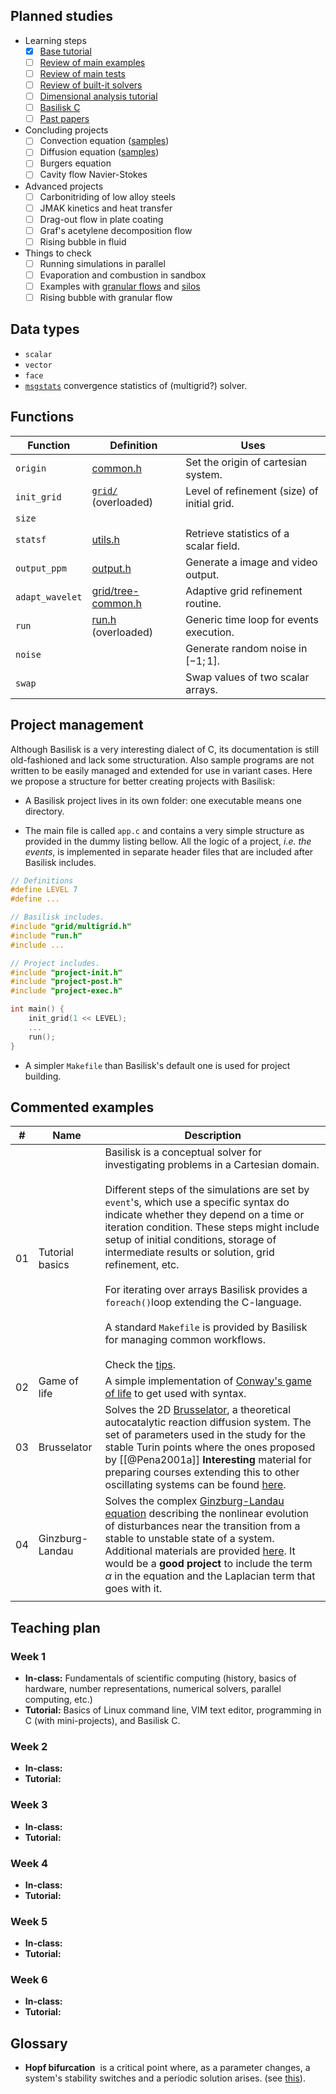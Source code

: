 ## Planned studies

- Learning steps
	- [x] [Base tutorial](http://basilisk.fr/Tutorial)
	- [ ] [Review of main examples](http://basilisk.fr/src/examples/README)
	- [ ] [Review of main tests](http://basilisk.fr/src/test/README)
	- [ ] [Review of built-it solvers](http://basilisk.fr/src/README)
	- [ ] [Dimensional analysis tutorial](http://basilisk.fr/Tutorial.dimensions)
	- [ ] [Basilisk C](http://basilisk.fr/Basilisk%20C)
	- [ ] [Past papers](http://basilisk.fr/Bibliography)

- Concluding projects
	- [ ] Convection equation ([samples](http://basilisk.fr/sandbox/M1EMN/README))
	- [ ] Diffusion equation ([samples](http://basilisk.fr/sandbox/M1EMN/README))
	- [ ] Burgers equation
	- [ ] Cavity flow Navier-Stokes

- Advanced projects
	- [ ] Carbonitriding of low alloy steels
	- [ ] JMAK kinetics and heat transfer
	- [ ] Drag-out flow in plate coating
	- [ ] Graf's acetylene decomposition flow
	- [ ] Rising bubble in fluid

- Things to check
	- [ ] Running simulations in parallel
	- [ ] Evaporation and combustion in sandbox
	- [ ] Examples with [granular flows](http://basilisk.fr/sandbox/M1EMN/README#examples-of-granular-flows) and [silos](http://basilisk.fr/sandbox/M1EMN/Exemples/granular_sandglass.c)
	- [ ] Rising bubble with granular flow

## Data types

- `scalar`
- `vector`
- `face`
- [`msgstats`](http://basilisk.fr/src/poisson.h#mgstats) convergence statistics of (multigrid?) solver.
## Functions
| Function | Definition | Uses |
| ---- | ---- | ---- |
| `origin` | [common.h](http://basilisk.fr/src/common.h) | Set the origin of cartesian system. |
| `init_grid` | [`grid/`](http://basilisk.fr/src/grid/) (overloaded) | Level of refinement (size) of initial grid. |
| `size` |  |  |
| `statsf` | [utils.h](http://basilisk.fr/src/utils.h) | Retrieve statistics of a scalar field. |
| `output_ppm` | [output.h](http://basilisk.fr/src/output.h) | Generate a image and video output. |
| `adapt_wavelet` | [grid/tree-common.h](http://basilisk.fr/src/grid/tree-common.h) | Adaptive grid refinement routine. |
| `run` | [run.h](http://basilisk.fr/src/run.h) (overloaded) | Generic time loop for events execution. |
| `noise` |  | Generate random noise in $[-1; 1]$. |
| `swap` |  | Swap values of two scalar arrays. |
## Project management

Although Basilisk is a very interesting dialect of C, its documentation is still old-fashioned and lack some structuration. Also sample programs are not written to be easily managed and extended for use in variant cases. Here we propose a structure for better creating projects with Basilisk:

- A Basilisk project lives in its own folder: one executable means one directory.

- The main file is called `app.c` and contains a very simple structure as provided in the dummy listing bellow. All the logic of a project, *i.e. the events*, is implemented in separate header files that are included after Basilisk includes.

```c
// Definitions
#define LEVEL 7
#define ...

// Basilisk includes.
#include "grid/multigrid.h"
#include "run.h"
#include ...  

// Project includes.                                                      #include "project-base.h"
#include "project-init.h"
#include "project-post.h"
#include "project-exec.h"

int main() {
	init_grid(1 << LEVEL);
	...
	run();
}
```

- A simpler `Makefile` than Basilisk's default one is used for project building.
## Commented examples
| # | Name | Description |
| ---- | ---- | ---- |
| 01 | Tutorial basics | Basilisk is a conceptual solver for investigating problems in a Cartesian domain.<br><br>Different steps of the simulations are set by `event`'s, which use a specific syntax do indicate whether they depend on a time or iteration condition. These steps might include setup of initial conditions, storage of intermediate results or solution, grid refinement, etc.<br><br>For iterating over arrays Basilisk provides a `foreach()`loop extending the C-language.<br><br>A standard `Makefile` is provided by Basilisk for managing common workflows.<br><br>Check the [tips](http://basilisk.fr/src/Tips). |
| 02 | Game of life | A simple implementation of [Conway's game of life](https://en.wikipedia.org/wiki/Conway%27s_Game_of_Life) to get used with syntax. |
| 03 | Brusselator | Solves the 2D [Brusselator](https://en.wikipedia.org/wiki/Brusselator), a theoretical autocatalytic reaction diffusion system. The set of parameters used in the study for the stable Turin points where the ones proposed by [[@Pena2001a]] **Interesting** material for preparing courses extending this to other oscillating systems can be found [here](https://web.archive.org/web/20170909182522/http://www.idea.wsu.edu/OscilChem/#Brusselator%20Model). |
| 04 | Ginzburg-Landau | Solves the complex [Ginzburg-Landau equation](https://en.wikipedia.org/wiki/Ginzburg%E2%80%93Landau_equation) describing the nonlinear evolution of disturbances near the transition from a stable to unstable state of a system. Additional materials are provided [here](https://codeinthehole.com/tutorial/index.html). It would be a **good project** to include the term $\alpha$ in the equation and the Laplacian term that goes with it.  |
|  |  |  |
## Teaching plan

### Week 1

- **In-class:** Fundamentals of scientific computing (history, basics of hardware, number representations, numerical solvers, parallel computing, etc.)
- **Tutorial:** Basics of Linux command line, VIM text editor, programming in C (with mini-projects), and Basilisk C.
### Week 2

- **In-class:** 
- **Tutorial:** 
### Week 3

- **In-class:** 
- **Tutorial:** 
### Week 4

- **In-class:** 
- **Tutorial:** 
### Week 5

- **In-class:** 
- **Tutorial:** 
### Week 6

- **In-class:** 
- **Tutorial:** 
## Glossary

- **Hopf bifurcation**  is a critical point where, as a parameter changes, a system's stability switches and a periodic solution arises. (see [this](https://en.wikipedia.org/wiki/Hopf_bifurcation)).
